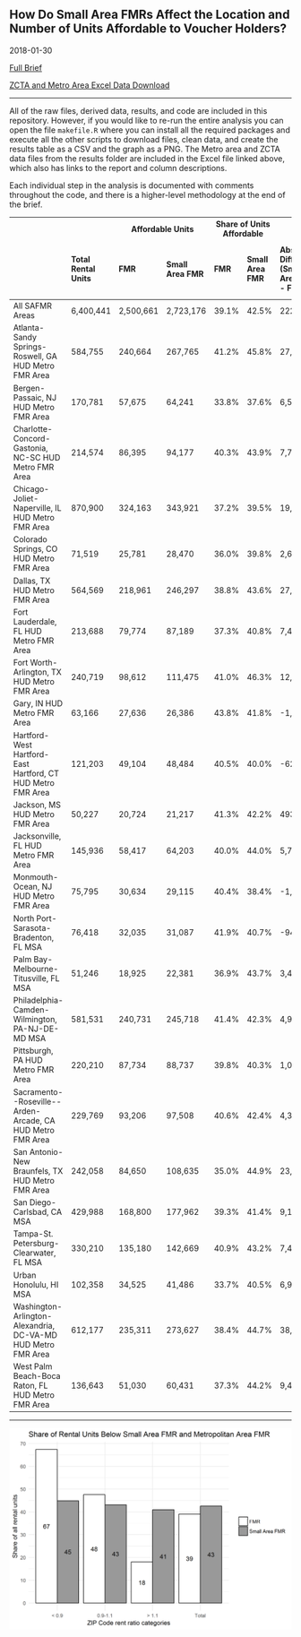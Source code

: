 
How Do Small Area FMRs Affect the Location and Number of Units Affordable to Voucher Holders?
---------------------------------------------------------------------------------------------

2018-01-30

[Full Brief](http://furmancenter.org/research/publication/how-do-small-area-fmrs-affect-the-location-and-number-of-units-affordable-t)

[ZCTA and Metro Area Excel Data Download](https://github.com/FurmanCenter/safmr/raw/master/NYU-Furman-Center_SAFMR.xlsx)

------------------------------------------------------------------------

All of the raw files, derived data, results, and code are included in this repository. However, if you would like to re-run the entire analysis you can open the file `makefile.R` where you can install all the required packages and execute all the other scripts to download files, clean data, and create the results table as a CSV and the graph as a PNG. The Metro area and ZCTA data files from the results folder are included in the Excel file linked above, which also has links to the report and column descriptions.

Each individual step in the analysis is documented with comments throughout the code, and there is a higher-level methodology at the end of the brief.

<table class="table" style="margin-left: auto; margin-right: auto;">
<thead>
<tr>
<th style="border-bottom:hidden">
</th>
<th style="border-bottom:hidden">
</th>
<th style="text-align:center; border-bottom:hidden; padding-bottom:0; padding-left:3px;padding-right:3px;" colspan="2">
Affordable Units

</th>
<th style="text-align:center; border-bottom:hidden; padding-bottom:0; padding-left:3px;padding-right:3px;" colspan="2">
Share of Units Affordable

</th>
<th style="border-bottom:hidden">
</th>
<th style="border-bottom:hidden">
</th>
</tr>
<tr>
<th style="text-align:left;">
</th>
<th style="text-align:left;">
Total Rental Units
</th>
<th style="text-align:left;">
FMR
</th>
<th style="text-align:left;">
Small Area FMR
</th>
<th style="text-align:left;">
FMR
</th>
<th style="text-align:left;">
Small Area FMR
</th>
<th style="text-align:left;">
Absolute Difference (Small Area FMR - FMR)
</th>
<th style="text-align:left;">
Percentage Change (Small Area FMR - FMR/FMR)
</th>
</tr>
</thead>
<tbody>
<tr>
<td style="text-align:left;">
All SAFMR Areas
</td>
<td style="text-align:left;">
6,400,441
</td>
<td style="text-align:left;">
2,500,661
</td>
<td style="text-align:left;">
2,723,176
</td>
<td style="text-align:left;">
39.1%
</td>
<td style="text-align:left;">
42.5%
</td>
<td style="text-align:left;">
222,515
</td>
<td style="text-align:left;">
8.9%
</td>
</tr>
<tr>
<td style="text-align:left;">
Atlanta-Sandy Springs-Roswell, GA HUD Metro FMR Area
</td>
<td style="text-align:left;">
584,755
</td>
<td style="text-align:left;">
240,664
</td>
<td style="text-align:left;">
267,765
</td>
<td style="text-align:left;">
41.2%
</td>
<td style="text-align:left;">
45.8%
</td>
<td style="text-align:left;">
27,101
</td>
<td style="text-align:left;">
11.3%
</td>
</tr>
<tr>
<td style="text-align:left;">
Bergen-Passaic, NJ HUD Metro FMR Area
</td>
<td style="text-align:left;">
170,781
</td>
<td style="text-align:left;">
57,675
</td>
<td style="text-align:left;">
64,241
</td>
<td style="text-align:left;">
33.8%
</td>
<td style="text-align:left;">
37.6%
</td>
<td style="text-align:left;">
6,566
</td>
<td style="text-align:left;">
11.4%
</td>
</tr>
<tr>
<td style="text-align:left;">
Charlotte-Concord-Gastonia, NC-SC HUD Metro FMR Area
</td>
<td style="text-align:left;">
214,574
</td>
<td style="text-align:left;">
86,395
</td>
<td style="text-align:left;">
94,177
</td>
<td style="text-align:left;">
40.3%
</td>
<td style="text-align:left;">
43.9%
</td>
<td style="text-align:left;">
7,782
</td>
<td style="text-align:left;">
9%
</td>
</tr>
<tr>
<td style="text-align:left;">
Chicago-Joliet-Naperville, IL HUD Metro FMR Area
</td>
<td style="text-align:left;">
870,900
</td>
<td style="text-align:left;">
324,163
</td>
<td style="text-align:left;">
343,921
</td>
<td style="text-align:left;">
37.2%
</td>
<td style="text-align:left;">
39.5%
</td>
<td style="text-align:left;">
19,758
</td>
<td style="text-align:left;">
6.1%
</td>
</tr>
<tr>
<td style="text-align:left;">
Colorado Springs, CO HUD Metro FMR Area
</td>
<td style="text-align:left;">
71,519
</td>
<td style="text-align:left;">
25,781
</td>
<td style="text-align:left;">
28,470
</td>
<td style="text-align:left;">
36.0%
</td>
<td style="text-align:left;">
39.8%
</td>
<td style="text-align:left;">
2,689
</td>
<td style="text-align:left;">
10.4%
</td>
</tr>
<tr>
<td style="text-align:left;">
Dallas, TX HUD Metro FMR Area
</td>
<td style="text-align:left;">
564,569
</td>
<td style="text-align:left;">
218,961
</td>
<td style="text-align:left;">
246,297
</td>
<td style="text-align:left;">
38.8%
</td>
<td style="text-align:left;">
43.6%
</td>
<td style="text-align:left;">
27,337
</td>
<td style="text-align:left;">
12.5%
</td>
</tr>
<tr>
<td style="text-align:left;">
Fort Lauderdale, FL HUD Metro FMR Area
</td>
<td style="text-align:left;">
213,688
</td>
<td style="text-align:left;">
79,774
</td>
<td style="text-align:left;">
87,189
</td>
<td style="text-align:left;">
37.3%
</td>
<td style="text-align:left;">
40.8%
</td>
<td style="text-align:left;">
7,415
</td>
<td style="text-align:left;">
9.3%
</td>
</tr>
<tr>
<td style="text-align:left;">
Fort Worth-Arlington, TX HUD Metro FMR Area
</td>
<td style="text-align:left;">
240,719
</td>
<td style="text-align:left;">
98,612
</td>
<td style="text-align:left;">
111,475
</td>
<td style="text-align:left;">
41.0%
</td>
<td style="text-align:left;">
46.3%
</td>
<td style="text-align:left;">
12,863
</td>
<td style="text-align:left;">
13%
</td>
</tr>
<tr>
<td style="text-align:left;">
Gary, IN HUD Metro FMR Area
</td>
<td style="text-align:left;">
63,166
</td>
<td style="text-align:left;">
27,636
</td>
<td style="text-align:left;">
26,386
</td>
<td style="text-align:left;">
43.8%
</td>
<td style="text-align:left;">
41.8%
</td>
<td style="text-align:left;">
-1,250
</td>
<td style="text-align:left;">
-4.5%
</td>
</tr>
<tr>
<td style="text-align:left;">
Hartford-West Hartford-East Hartford, CT HUD Metro FMR Area
</td>
<td style="text-align:left;">
121,203
</td>
<td style="text-align:left;">
49,104
</td>
<td style="text-align:left;">
48,484
</td>
<td style="text-align:left;">
40.5%
</td>
<td style="text-align:left;">
40.0%
</td>
<td style="text-align:left;">
-620
</td>
<td style="text-align:left;">
-1.3%
</td>
</tr>
<tr>
<td style="text-align:left;">
Jackson, MS HUD Metro FMR Area
</td>
<td style="text-align:left;">
50,227
</td>
<td style="text-align:left;">
20,724
</td>
<td style="text-align:left;">
21,217
</td>
<td style="text-align:left;">
41.3%
</td>
<td style="text-align:left;">
42.2%
</td>
<td style="text-align:left;">
493
</td>
<td style="text-align:left;">
2.4%
</td>
</tr>
<tr>
<td style="text-align:left;">
Jacksonville, FL HUD Metro FMR Area
</td>
<td style="text-align:left;">
145,936
</td>
<td style="text-align:left;">
58,417
</td>
<td style="text-align:left;">
64,203
</td>
<td style="text-align:left;">
40.0%
</td>
<td style="text-align:left;">
44.0%
</td>
<td style="text-align:left;">
5,786
</td>
<td style="text-align:left;">
9.9%
</td>
</tr>
<tr>
<td style="text-align:left;">
Monmouth-Ocean, NJ HUD Metro FMR Area
</td>
<td style="text-align:left;">
75,795
</td>
<td style="text-align:left;">
30,634
</td>
<td style="text-align:left;">
29,115
</td>
<td style="text-align:left;">
40.4%
</td>
<td style="text-align:left;">
38.4%
</td>
<td style="text-align:left;">
-1,519
</td>
<td style="text-align:left;">
-5%
</td>
</tr>
<tr>
<td style="text-align:left;">
North Port-Sarasota-Bradenton, FL MSA
</td>
<td style="text-align:left;">
76,418
</td>
<td style="text-align:left;">
32,035
</td>
<td style="text-align:left;">
31,087
</td>
<td style="text-align:left;">
41.9%
</td>
<td style="text-align:left;">
40.7%
</td>
<td style="text-align:left;">
-948
</td>
<td style="text-align:left;">
-3%
</td>
</tr>
<tr>
<td style="text-align:left;">
Palm Bay-Melbourne-Titusville, FL MSA
</td>
<td style="text-align:left;">
51,246
</td>
<td style="text-align:left;">
18,925
</td>
<td style="text-align:left;">
22,381
</td>
<td style="text-align:left;">
36.9%
</td>
<td style="text-align:left;">
43.7%
</td>
<td style="text-align:left;">
3,456
</td>
<td style="text-align:left;">
18.3%
</td>
</tr>
<tr>
<td style="text-align:left;">
Philadelphia-Camden-Wilmington, PA-NJ-DE-MD MSA
</td>
<td style="text-align:left;">
581,531
</td>
<td style="text-align:left;">
240,731
</td>
<td style="text-align:left;">
245,718
</td>
<td style="text-align:left;">
41.4%
</td>
<td style="text-align:left;">
42.3%
</td>
<td style="text-align:left;">
4,987
</td>
<td style="text-align:left;">
2.1%
</td>
</tr>
<tr>
<td style="text-align:left;">
Pittsburgh, PA HUD Metro FMR Area
</td>
<td style="text-align:left;">
220,210
</td>
<td style="text-align:left;">
87,734
</td>
<td style="text-align:left;">
88,737
</td>
<td style="text-align:left;">
39.8%
</td>
<td style="text-align:left;">
40.3%
</td>
<td style="text-align:left;">
1,002
</td>
<td style="text-align:left;">
1.1%
</td>
</tr>
<tr>
<td style="text-align:left;">
Sacramento--Roseville--Arden-Arcade, CA HUD Metro FMR Area
</td>
<td style="text-align:left;">
229,769
</td>
<td style="text-align:left;">
93,206
</td>
<td style="text-align:left;">
97,508
</td>
<td style="text-align:left;">
40.6%
</td>
<td style="text-align:left;">
42.4%
</td>
<td style="text-align:left;">
4,302
</td>
<td style="text-align:left;">
4.6%
</td>
</tr>
<tr>
<td style="text-align:left;">
San Antonio-New Braunfels, TX HUD Metro FMR Area
</td>
<td style="text-align:left;">
242,058
</td>
<td style="text-align:left;">
84,650
</td>
<td style="text-align:left;">
108,635
</td>
<td style="text-align:left;">
35.0%
</td>
<td style="text-align:left;">
44.9%
</td>
<td style="text-align:left;">
23,986
</td>
<td style="text-align:left;">
28.3%
</td>
</tr>
<tr>
<td style="text-align:left;">
San Diego-Carlsbad, CA MSA
</td>
<td style="text-align:left;">
429,988
</td>
<td style="text-align:left;">
168,800
</td>
<td style="text-align:left;">
177,962
</td>
<td style="text-align:left;">
39.3%
</td>
<td style="text-align:left;">
41.4%
</td>
<td style="text-align:left;">
9,162
</td>
<td style="text-align:left;">
5.4%
</td>
</tr>
<tr>
<td style="text-align:left;">
Tampa-St. Petersburg-Clearwater, FL MSA
</td>
<td style="text-align:left;">
330,210
</td>
<td style="text-align:left;">
135,180
</td>
<td style="text-align:left;">
142,669
</td>
<td style="text-align:left;">
40.9%
</td>
<td style="text-align:left;">
43.2%
</td>
<td style="text-align:left;">
7,489
</td>
<td style="text-align:left;">
5.5%
</td>
</tr>
<tr>
<td style="text-align:left;">
Urban Honolulu, HI MSA
</td>
<td style="text-align:left;">
102,358
</td>
<td style="text-align:left;">
34,525
</td>
<td style="text-align:left;">
41,486
</td>
<td style="text-align:left;">
33.7%
</td>
<td style="text-align:left;">
40.5%
</td>
<td style="text-align:left;">
6,961
</td>
<td style="text-align:left;">
20.2%
</td>
</tr>
<tr>
<td style="text-align:left;">
Washington-Arlington-Alexandria, DC-VA-MD HUD Metro FMR Area
</td>
<td style="text-align:left;">
612,177
</td>
<td style="text-align:left;">
235,311
</td>
<td style="text-align:left;">
273,627
</td>
<td style="text-align:left;">
38.4%
</td>
<td style="text-align:left;">
44.7%
</td>
<td style="text-align:left;">
38,316
</td>
<td style="text-align:left;">
16.3%
</td>
</tr>
<tr>
<td style="text-align:left;">
West Palm Beach-Boca Raton, FL HUD Metro FMR Area
</td>
<td style="text-align:left;">
136,643
</td>
<td style="text-align:left;">
51,030
</td>
<td style="text-align:left;">
60,431
</td>
<td style="text-align:left;">
37.3%
</td>
<td style="text-align:left;">
44.2%
</td>
<td style="text-align:left;">
9,402
</td>
<td style="text-align:left;">
18.4%
</td>
</tr>
</tbody>
</table>

------------------------------------------------------------------------

![](results/rent_category_figure.png)
